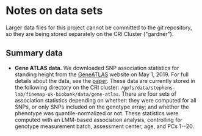 # Notes on data sets

Larger data files for this project cannot be committed to the git
repository, so they are being stored separately on the CRI Cluster
("gardner").

## Summary data

+ **Gene ATLAS data.** We downloaded SNP association statistics for
standing height from the [GeneATLAS][gene-atlas] website on May
1, 2019. For full details about the data, see the
[paper][gene-atlas-paper]. These data are currently stored in the
following directory on the CRI cluster:
`/gpfs/data/stephens-lab/finemap-uk-biobank/data/gene-atlas`. There
are four sets of association statistics depending on whether: they
were computed for all SNPs, or only SNPs included on the genotype
array; and whether the phenotype was quantile-normalized or not. These
statistics were computed with an LMM-based association analysis,
controlling for genotype measurement batch, assessment center, age,
and PCs 1--20.

[gene-atlas]:       http://geneatlas.roslin.ed.ac.uk
[gene-atlas-paper]: https://doi.org/10.1038/s41588-018-0248-z
